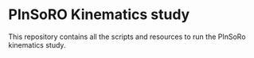 PInSoRO Kinematics study
========================

This repository contains all the scripts and resources to run the PInSoRo kinematics study.
